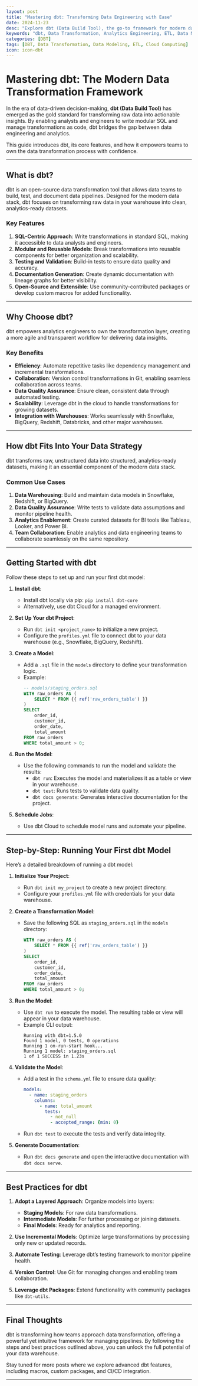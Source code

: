 ```yaml
---
layout: post
title: "Mastering dbt: Transforming Data Engineering with Ease"
date: 2024-11-23
desc: "Explore dbt (Data Build Tool), the go-to framework for modern data transformation and analytics engineering."
keywords: "dbt, Data Transformation, Analytics Engineering, ETL, Data Modeling"
categories: [DBT]
tags: [DBT, Data Transformation, Data Modeling, ETL, Cloud Computing]
icon: icon-dbt
---
```


# Mastering dbt: The Modern Data Transformation Framework

In the era of data-driven decision-making, **dbt (Data Build Tool)** has emerged as the gold standard for transforming raw data into actionable insights. By enabling analysts and engineers to write modular SQL and manage transformations as code, dbt bridges the gap between data engineering and analytics.

This guide introduces dbt, its core features, and how it empowers teams to own the data transformation process with confidence.

---

## What is dbt?

dbt is an open-source data transformation tool that allows data teams to build, test, and document data pipelines. Designed for the modern data stack, dbt focuses on transforming raw data in your warehouse into clean, analytics-ready datasets.

### Key Features
1. **SQL-Centric Approach**: Write transformations in standard SQL, making it accessible to data analysts and engineers.
2. **Modular and Reusable Models**: Break transformations into reusable components for better organization and scalability.
3. **Testing and Validation**: Build-in tests to ensure data quality and accuracy.
4. **Documentation Generation**: Create dynamic documentation with lineage graphs for better visibility.
5. **Open-Source and Extensible**: Use community-contributed packages or develop custom macros for added functionality.

---

## Why Choose dbt?

dbt empowers analytics engineers to own the transformation layer, creating a more agile and transparent workflow for delivering data insights.

### Key Benefits
- **Efficiency**: Automate repetitive tasks like dependency management and incremental transformations.
- **Collaboration**: Version control transformations in Git, enabling seamless collaboration across teams.
- **Data Quality Assurance**: Ensure clean, consistent data through automated testing.
- **Scalability**: Leverage dbt in the cloud to handle transformations for growing datasets.
- **Integration with Warehouses**: Works seamlessly with Snowflake, BigQuery, Redshift, Databricks, and other major warehouses.

---

## How dbt Fits Into Your Data Strategy

dbt transforms raw, unstructured data into structured, analytics-ready datasets, making it an essential component of the modern data stack.

### Common Use Cases
1. **Data Warehousing**: Build and maintain data models in Snowflake, Redshift, or BigQuery.
2. **Data Quality Assurance**: Write tests to validate data assumptions and monitor pipeline health.
3. **Analytics Enablement**: Create curated datasets for BI tools like Tableau, Looker, and Power BI.
4. **Team Collaboration**: Enable analytics and data engineering teams to collaborate seamlessly on the same repository.

---

## Getting Started with dbt

Follow these steps to set up and run your first dbt model:

1. **Install dbt**:
   - Install dbt locally via pip: `pip install dbt-core`
   - Alternatively, use dbt Cloud for a managed environment.

2. **Set Up Your dbt Project**:
   - Run `dbt init <project_name>` to initialize a new project.
   - Configure the `profiles.yml` file to connect dbt to your data warehouse (e.g., Snowflake, BigQuery, Redshift).

3. **Create a Model**:
   - Add a `.sql` file in the `models` directory to define your transformation logic.
   - Example:
     ```sql
     -- models/staging_orders.sql
     WITH raw_orders AS (
         SELECT * FROM {{ ref('raw_orders_table') }}
     )
     SELECT
         order_id,
         customer_id,
         order_date,
         total_amount
     FROM raw_orders
     WHERE total_amount > 0;
     ```

4. **Run the Model**:
   - Use the following commands to run the model and validate the results:
     - `dbt run`: Executes the model and materializes it as a table or view in your warehouse.
     - `dbt test`: Runs tests to validate data quality.
     - `dbt docs generate`: Generates interactive documentation for the project.

5. **Schedule Jobs**:
   - Use dbt Cloud to schedule model runs and automate your pipeline.

---

## Step-by-Step: Running Your First dbt Model

Here’s a detailed breakdown of running a dbt model:

1. **Initialize Your Project**:
   - Run `dbt init my_project` to create a new project directory.
   - Configure your `profiles.yml` file with credentials for your data warehouse.

2. **Create a Transformation Model**:
   - Save the following SQL as `staging_orders.sql` in the `models` directory:
     ```sql
     WITH raw_orders AS (
         SELECT * FROM {{ ref('raw_orders_table') }}
     )
     SELECT
         order_id,
         customer_id,
         order_date,
         total_amount
     FROM raw_orders
     WHERE total_amount > 0;
     ```

3. **Run the Model**:
   - Use `dbt run` to execute the model. The resulting table or view will appear in your data warehouse.
   - Example CLI output:
     ```
     Running with dbt=1.5.0
     Found 1 model, 0 tests, 0 operations
     Running 1 on-run-start hook...
     Running 1 model: staging_orders.sql
     1 of 1 SUCCESS in 1.23s
     ```

4. **Validate the Model**:
   - Add a test in the `schema.yml` file to ensure data quality:
     ```yml
     models:
       - name: staging_orders
         columns:
           - name: total_amount
             tests:
               - not_null
               - accepted_range: {min: 0}
     ```
   - Run `dbt test` to execute the tests and verify data integrity.

5. **Generate Documentation**:
   - Run `dbt docs generate` and open the interactive documentation with `dbt docs serve`.

---

## Best Practices for dbt

1. **Adopt a Layered Approach**: Organize models into layers:
   - **Staging Models**: For raw data transformations.
   - **Intermediate Models**: For further processing or joining datasets.
   - **Final Models**: Ready for analytics and reporting.

2. **Use Incremental Models**: Optimize large transformations by processing only new or updated records.

3. **Automate Testing**: Leverage dbt’s testing framework to monitor pipeline health.

4. **Version Control**: Use Git for managing changes and enabling team collaboration.

5. **Leverage dbt Packages**: Extend functionality with community packages like `dbt-utils`.

---

## Final Thoughts

dbt is transforming how teams approach data transformation, offering a powerful yet intuitive framework for managing pipelines. By following the steps and best practices outlined above, you can unlock the full potential of your data warehouse.

Stay tuned for more posts where we explore advanced dbt features, including macros, custom packages, and CI/CD integration.

---
